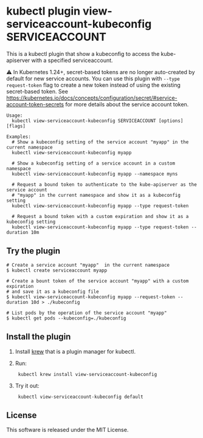 # kubectl plugin view-serviceaccount-kubeconfig SERVICEACCOUNT

This is a kubectl plugin that show a kubeconfig to access the kube-apiserver with a specified serviceaccount.

:warning: In Kubernetes 1.24+, secret-based tokens are no longer auto-created by default for new service accounts. You can use this plugin with `--type request-token` flag to create a new token instead of using the existing secret-based token. See https://kubernetes.io/docs/concepts/configuration/secret/#service-account-token-secrets for more details about the service account token.

```
Usage:
  kubectl view-serviceaccount-kubeconfig SERVICEACCOUNT [options] [flags]

Examples:
  # Show a kubeconfig setting of the service account "myapp" in the current namespace
  kubectl view-serviceaccount-kubeconfig myapp

  # Show a kubeconfig setting of a service account in a custom namespace
  kubectl view-serviceaccount-kubeconfig myapp --namespace myns

  # Request a bound token to authenticate to the kube-apiserver as the service account
  # "myapp" in the current namespace and show it as a kubeconfig setting
  kubectl view-serviceaccount-kubeconfig myapp --type request-token

  # Request a bound token with a custom expiration and show it as a kubeconfig setting
  kubectl view-serviceaccount-kubeconfig myapp --type request-token --duration 10m
```

## Try the plugin

```
# Create a service account "myapp"  in the current namespace
$ kubectl create serviceaccount myapp

# Create a bount token of the service account "myapp" with a custom expiration
# and save it as a kubeconfig file
$ kubectl view-serviceaccount-kubeconfig myapp --request-token --duration 10d > ./kubeconfig

# List pods by the operation of the service account "myapp"
$ kubectl get pods --kubeconfig=./kubeconfig
```

## Install the plugin

1. Install [krew](https://github.com/GoogleContainerTools/krew) that is a plugin manager for kubectl.
2. Run:

        kubectl krew install view-serviceaccount-kubeconfig

3. Try it out:

        kubectl view-serviceaccount-kubeconfig default

## License

This software is released under the MIT License.
